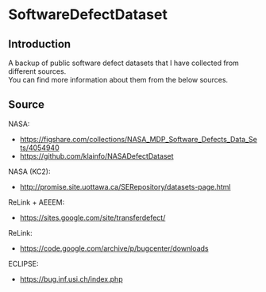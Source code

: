 # SoftwareDefectDataset

## Introduction
A backup of public software defect datasets that I have collected from different sources. <br>
You can find more information about them from the below sources.

## Source
NASA:
- https://figshare.com/collections/NASA_MDP_Software_Defects_Data_Sets/4054940
- https://github.com/klainfo/NASADefectDataset

NASA (KC2):
- http://promise.site.uottawa.ca/SERepository/datasets-page.html

ReLink + AEEEM:
- https://sites.google.com/site/transferdefect/

ReLink:
- https://code.google.com/archive/p/bugcenter/downloads

ECLIPSE:
- https://bug.inf.usi.ch/index.php

